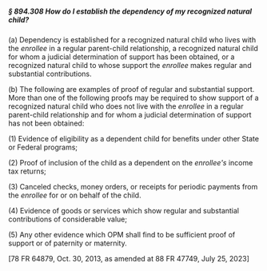 ##### § 894.308 How do I establish the dependency of my recognized natural child? #####

(a) Dependency is established for a recognized natural child who lives with the *enrollee* in a regular parent-child relationship, a recognized natural child for whom a judicial determination of support has been obtained, or a recognized natural child to whose support the *enrollee* makes regular and substantial contributions.

(b) The following are examples of proof of regular and substantial support. More than one of the following proofs may be required to show support of a recognized natural child who does not live with the *enrollee* in a regular parent-child relationship and for whom a judicial determination of support has not been obtained:

(1) Evidence of eligibility as a dependent child for benefits under other State or Federal programs;

(2) Proof of inclusion of the child as a dependent on the *enrollee's* income tax returns;

(3) Canceled checks, money orders, or receipts for periodic payments from the *enrollee* for or on behalf of the child.

(4) Evidence of goods or services which show regular and substantial contributions of considerable value;

(5) Any other evidence which OPM shall find to be sufficient proof of support or of paternity or maternity.

[78 FR 64879, Oct. 30, 2013, as amended at 88 FR 47749, July 25, 2023]